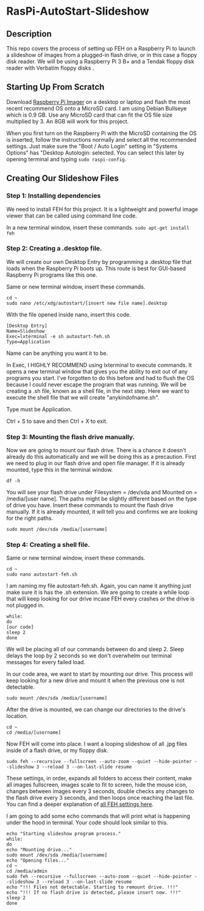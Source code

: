# RasPi-AutoStart-Slideshow

## Description
This repo covers the process of setting up FEH on a Raspberry Pi to launch a slideshow of images from a plugged-in flash drive, or in this case a floppy disk reader. We will be using a Raspberry Pi 3 B+ and a Tendak floppy disk reader with Verbatim floppy disks .

## Starting Up From Scratch
Download [Raspberry Pi Imager](https://www.raspberrypi.com/software/) on a desktop or laptop and flash the most recent recommend OS onto a MicroSD card. I am using Debian Bullseye which is 0.9 GB. Use any MicroSD card that can fit the OS file size multiplied by 3. An 8GB will work for this project. 

When you first turn on the Raspberry Pi with the MicroSD containing the OS is inserted, follow the instructions normally and select all the recommended settings. Just make sure the "Boot / Auto Login" setting in "Systems Options" has "Desktop Autologin: selected. You can select this later by opening terminal and typing ```sudo raspi-config```.

## Creating Our Slideshow Files

### Step 1: Installing dependencies
We need to install FEH for this project. It is a lightweight and powerful image viewer that can be called using command line code. 

In a new terminal window, insert these commands.
```sudo apt-get install feh```

### Step 2: Creating a .desktop file.
We will create our own Desktop Entry by programming a .desktop file that loads when the Raspberry Pi boots up. This route is best for GUI-based Raspberry Pi programs like this one.

Same or new terminal window, insert these commands.
```
cd ~
sudo nano /etc/xdg/autostart/[insert new file name].desktop
```
With the file opened inside nano, insert this code.
```
[Desktop Entry]
Name=Slideshow
Exec=lxterminal -e sh autostart-feh.sh
Type=Application
```
Name can be anything you want it to be.

In Exec, I HIGHLY RECOMMEND using lxterminal to execute commands. It opens a new terminal window that gives you the ability to exit out of any programs you start. I've forgotten to do this before and had to flush the OS because I could never escape the program that was running. We will be creating a .sh file, known as a shell file, in the next step. Here we want to execute the shell file that we will create "anykindofname.sh".

Type must be Application.

Ctrl + S to save and then Ctrl + X to exit.

### Step 3: Mounting the flash drive manually.
Now we are going to mount our flash drive. There is a chance it doesn't already do this automatically and we will be doing this as a precaution. First we need to plug in our flash drive and open file manager. If it is already mounted, type this in the terminal window.
```
df -h
```
You will see your flash drive under Filesystem = /dev/sda and Mounted on = /media/[user name]. The paths might be slightly different based on the type of drive you have. Insert these commands to mount the flash drive manually. If it is already mounted, it will tell you and confirms we are looking for the right paths.
```
sudo mount /dev/sda /media/[username]
```

### Step 4: Creating a shell file.
Same or new terminal window, insert these commands.
```
cd ~
sudo nano autostart-feh.sh
```
I am naming my file autostart-feh.sh. Again, you can name it anything just make sure it is has the .sh extension.
We are going to create a while loop that will keep looking for our drive incase FEH every crashes or the drive is not plugged in.
```
while:
do
[our code]
sleep 2
done
```
We will be placing all of our commands between do and sleep 2. Sleep delays the loop by 2 seconds so we don't overwhelm our terminal messages for every failed load.

In our code area, we want to start by mounting our drive. This process will keep looking for a new drive and mount it when the previous one is not detectable.
```
sudo mount /dev/sda /media/[username]
```

After the drive is mounted, we can change our directories to the drive's location.
```
cd ~
cd /media/[username]
```

Now FEH will come into place. I want a looping slideshow of all .jpg files inside of a flash drive, or my floppy disk.
```
sudo feh --recursive --fullscreen --auto-zoom --quiet --hide-pointer --slideshow 3 --reload 3 --on-last-slide resume
```
These settings, in order, expands all folders to access their content, make all images fullscreen, images scale to fit to screen, hide the mouse icon, changes between images every 3 seconds, double checks any changes to the flash drive every 3 seconds, and then loops once reaching the last file. You can find a deeper explanation of [all FEH settings here](https://man.finalrewind.org/1/feh/).

I am going to add some echo commands that will print what is happening under the hood in terminal. Your code should look similar to this.
```
echo "Starting slideshow program process."
while:
do
echo "Mounting drive..."
sudo mount /dev/sda /media/[username]
echo "Opening files..."
cd ~
cd /media/admin
sudo feh --recursive --fullscreen --auto-zoom --quiet --hide-pointer --slideshow 3 --reload 3 --on-last-slide resume
echo "!!! Files not detectable. Starting to remount drive. !!!"
echo "!!! If no flash drive is detected, please insert now. !!!"
sleep 2
done
```
